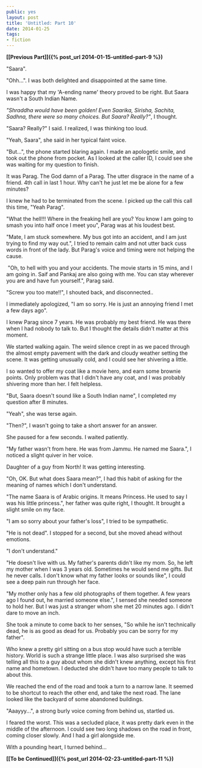 ```yaml
---
public: yes
layout: post
title: 'Untitled: Part 10'
date: 2014-01-25
tags:
- fiction
---
```


**[\[Previous Part\]]({% post_url 2014-01-15-untitled-part-9 %})**

"Saara".

"Ohh...". I was both delighted and disappointed at the same time. 

I was happy that my 'A-ending name' theory proved to be right. But Saara wasn't a South Indian Name. 

_"Shraddha would have been golden! Even Saarika, Sirisha, Sachita, Sadhna, there were so many choices. But Saara? Really?"_, I thought.

"Saara? Really?" I said. I realized, I was thinking too loud.

"Yeah, Saara", she said in her typical faint voice.

"But...", the phone started blaring again. I made an apologetic smile, and took out the phone from pocket. As I looked at the caller ID, I could see she was waiting for my question to finish.  

It was Parag. The God damn of a Parag. The utter disgrace in the name of a friend. 4th call in last 1 hour. Why can't he just let me be alone for a few minutes?

I knew he had to be terminated from the scene. I picked up the call this call this time, "Yeah Parag". 

"What the hell!!! Where in the freaking hell are you? You know I am going to smash you into half once I meet you", Parag was at his loudest best.

"Mate, I am stuck somewhere. My bus got into an accident, and I am just trying to find my way out.", I tried to remain calm and not utter back cuss words in front of the lady. But Parag's voice and timing were not helping the cause.  

 "Oh, to hell with you and your accidents. The movie starts in 15 mins, and I am going in. Saif and Pankaj are also going with me. You can stay wherever you are and have fun yourself.", Parag said. 

"Screw you too mate!!", I shouted back, and disconnected..

I immediately apologized, "I am so sorry. He is just an annoying friend I met a few days ago". 

I knew Parag since 7 years. He was probably my best friend. He was there when I had nobody to talk to. But I thought the details didn't matter at this moment.

We started walking again. The weird silence crept in as we paced through the almost empty pavement with the dark and cloudy weather setting the scene. It was getting unusually cold, and I could see her shivering a little.

I so wanted to offer my coat like a movie hero, and earn some brownie points. Only problem was that I didn't have any coat, and I was probably shivering more than her. I felt helpless.

"But, Saara doesn't sound like a South Indian name", I completed my question after 8 minutes. 

"Yeah", she was terse again.

"Then?", I wasn't going to take a short answer for an answer.

She paused for a few seconds. I waited patiently.

"My father wasn't from here. He was from Jammu. He named me Saara.", I noticed a slight quiver in her voice. 

Daughter of a guy from North! It was getting interesting. 

"Oh, OK. But what does Saara mean?", I had this habit of asking for the meaning of names which I don't understand. 

"The name Saara is of Arabic origins. It means Princess. He used to say I was his little princess.", her father was quite right, I thought. It brought a slight smile on my face.

"I am so sorry about your father's loss", I tried to be sympathetic.

"He is not dead". I stopped for a second, but she moved ahead without emotions.

"I don't understand."

"He doesn't live with us. My father's parents didn't like my mom. So, he left my mother when I was 3 years old. Sometimes he would send me gifts. But he never calls. I don't know what my father looks or sounds like", I could see a deep pain run through her face.

"My mother only has a few old photographs of them together. A few years ago I found out, he married someone else.", I sensed she needed someone to hold her. But I was just a stranger whom she met 20 minutes ago. I didn't dare to move an inch.

She took a minute to come back to her senses, "So while he isn't technically dead, he is as good as dead for us. Probably you can be sorry for my father". 

Who knew a pretty girl sitting on a bus stop would have such a terrible history. World is such a strange little place. I was also surprised she was telling all this to a guy about whom she didn't knew anything, except his first name and hometown. I deducted she didn't have too many people to talk to about this.

We reached the end of the road and took a turn to a narrow lane. It seemed to be shortcut to reach the other end, and take the next road. The lane looked like the backyard of some abandoned buildings.

"Aaayyy...", a strong burly voice coming from behind us, startled us.

I feared the worst. This was a secluded place, it was pretty dark even in the middle of the afternoon. I could see two long shadows on the road in front, coming closer slowly. And I had a girl alongside me.

With a pounding heart, I turned behind...

**[\[To be Continued\]]({% post_url 2014-02-23-untitled-part-11 %})**
